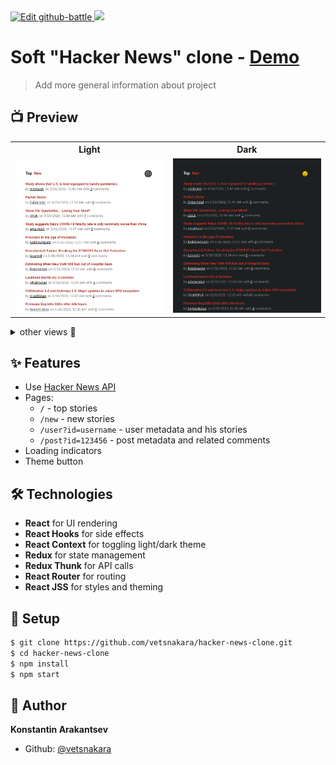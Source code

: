<a href="https://codesandbox.io/s/github/vetsnakara/hacker-news-clone/tree/master/?fontsize=14&hidenavigation=1&theme=dark">
  <img height="20" alt="Edit github-battle" src="https://codesandbox.io/static/img/play-codesandbox.svg">
</a>

<a href="https://standardjs.com">
  <img height="20" src="https://img.shields.io/badge/code_style-standard-brightgreen.svg"/>
</a>

<h1>
  Soft "Hacker News" clone - <a href="https://sleepy-almeida-a073df.netlify.com/" target="_blank">Demo</a>
</h1>

> Add more general information about project

## 📺 Preview
  <table style="width: 100%">
  <tr>
    <th>Light</th>
    <th>Dark</th>
  </tr>
  <tr>
    <td><img src="https://raw.githubusercontent.com/vetsnakara/hacker-news-clone/master/preview/posts-light.png"/></td>
    <td><img src="https://raw.githubusercontent.com/vetsnakara/hacker-news-clone/master/preview/posts-dark.png"/></td>
  </tr>
  </table>

<details>
<summary>other views 👀</summary>
  <table style="width: 100%">
  <tr>
    <th>Light</th>
    <th>Dark</th>
  </tr>
  <tr>
    <td><img src="https://raw.githubusercontent.com/vetsnakara/hacker-news-clone/master/preview/posts-light.png"/></td>
    <td><img src="https://raw.githubusercontent.com/vetsnakara/hacker-news-clone/master/preview/posts-dark.png"/></td>
  </tr>
  <tr>
    <td><img src="https://raw.githubusercontent.com/vetsnakara/hacker-news-clone/master/preview/post-light.png"/></td>
    <td><img src="https://raw.githubusercontent.com/vetsnakara/hacker-news-clone/master/preview/post-dark.png"/></td>
  </tr>
  <tr>
    <td><img src="https://raw.githubusercontent.com/vetsnakara/hacker-news-clone/master/preview/user-light.png"/></td>
    <td><img src="https://raw.githubusercontent.com/vetsnakara/hacker-news-clone/master/preview/user-dark.png"/></td>
  </tr>
  </table>
</details>

## ✨ Features
* Use [Hacker News API](https://github.com/HackerNews/API)
* Pages:
  * `/` - top stories
  * `/new` - new stories
  * `/user?id=username` - user metadata and his stories
  * `/post?id=123456` - post metadata and related comments
* Loading indicators
* Theme button

## 🛠️ Technologies
* __React__ for UI rendering
* __React Hooks__ for side effects
* __React Context__ for toggling light/dark theme
* __Redux__ for state management
* __Redux Thunk__ for API calls
* __React Router__ for routing
* __React JSS__ for styles and theming

## 🚀 Setup
``` sh
$ git clone https://github.com/vetsnakara/hacker-news-clone.git
$ cd hacker-news-clone
$ npm install
$ npm start
```

## 👷 Author
**Konstantin Arakantsev**
- Github: [@vetsnakara](https://github.com/vetsnakara)
